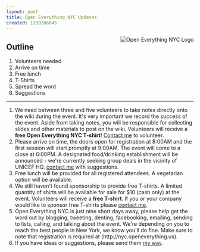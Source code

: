 ```yaml
--- 
layout: post
title: Open Everything NYC Updates
created: 1239286645
---
```

<img style="float:right" src="http://farm4.static.flickr.com/3425/3357390240_17253fa97d_m.jpg" alt="Open Everything NYC Logo" />

<h2>Outline</h2>
<ol>
<li>Volunteers needed</li>
<li>Arrive on time</li>
<li>Free lunch</li>
<li>T-Shirts</li>
<li>Spread the word</li>
<li>Suggestions</li>
</ol>

<hr />

<ol>
<li>We need between three and five volunteers to take notes directly onto the wiki during the event. It's very important we record the success of the event. Aside from taking notes, you will be responsible for collecting slides and other materials to post on the wiki. Volunteers will receive a <strong>free Open Everything NYC T-shirt</strong>! <a href="/contact">Contact me</a> to volunteer.</li>
<li>Please arrive on time, the doors open for registration at 8:00AM and the first session will start promptly at 9:00AM. The event will come to a close at 6:00PM. A designated food/drinking establishment will be announced - we're currently seeking group deals in the vicinity of UNICEF HQ. <a href="/contact">contact me</a> with suggestions.</li>
<li>Free lunch will be provided for all registered attendees. A vegetarian option will be available.</li>
<li>We still haven't found sponsorship to provide free T-shirts. A limited quantity of shirts will be available for sale for $10 (cash only) at the event. Volunteers will receive a <strong>free T-shirt</strong>. If you or your company would like to sponsor free T-shirts please <a href="/contact">contact me</a>.</li>
<li>Open Everything NYC is just nine short days away, please help get the word out by blogging, tweeting, denting, facebooking, emailing, sending to lists, calling, and talking about the event. We're depending on you to reach the best people in New York, we know you'll do fine. Make sure to note that registration is required at (http://nyc.openeverything.us).</li>
<li>If you have ideas or suggestions, please send them <a href="/contact">my way</a>.</li>
</ol>
